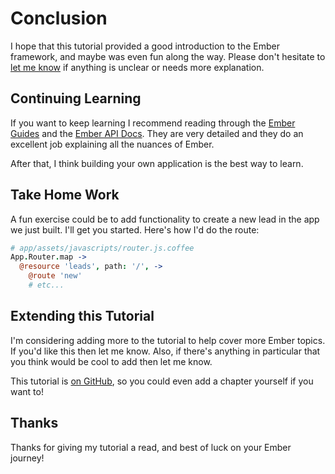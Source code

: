 # Conclusion

I hope that this tutorial provided a good introduction to the Ember framework, and maybe was even fun along the way. Please don't hesitate to [let me know](mailto:vic@vicramon.com) if anything is unclear or needs more explanation.

## Continuing Learning

If you want to keep learning I recommend reading through the [Ember Guides](http://emberjs.com/guides/) and the [Ember API Docs](http://emberjs.com/api/). They are very detailed and they do an excellent job explaining all the nuances of Ember.

After that, I think building your own application is the best way to learn.

## Take Home Work

A fun exercise could be to add functionality to create a new lead in the app we just built. I'll get you started. Here's how I'd do the route:

```coffee
# app/assets/javascripts/router.js.coffee
App.Router.map ->
  @resource 'leads', path: '/', ->
    @route 'new'
    # etc...
```

## Extending this Tutorial

I'm considering adding more to the tutorial to help cover more Ember topics. If you'd like this then let me know. Also, if there's anything in particular that you think would be cool to add then let me know.

This tutorial is [on GitHub](https://github.com/vicramon/ember-tutorial-app), so you could even add a chapter yourself if you want to!

## Thanks

Thanks for giving my tutorial a read, and best of luck on your Ember journey!
